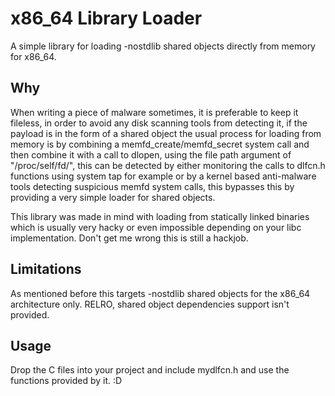 # x86_64 Library Loader

A simple library for loading -nostdlib shared objects directly from memory for x86_64.

## Why
When writing a piece of malware sometimes, it is preferable to keep it fileless, in order 
to avoid any disk scanning tools from detecting it, if the payload is in the form of a shared
object the usual process for loading from memory is by combining a memfd_create/memfd_secret 
system call and then combine it with a call to dlopen, using the file path argument of 
"/proc/self/fd/<fd returned from system call>", this can be detected by either monitoring 
the calls to dlfcn.h functions using system tap for example or by a kernel based anti-malware
tools detecting suspicious memfd system calls, this bypasses this by providing a very simple 
loader for shared objects. 

This library was made in mind with loading from statically linked binaries which is usually very
hacky or even impossible depending on your libc implementation. Don't get me wrong this is still 
a hackjob.

## Limitations
As mentioned before this targets -nostdlib shared objects for the x86_64 architecture only.
RELRO, shared object dependencies support isn't provided.

## Usage
Drop the C files into your project and include mydlfcn.h and use the functions provided by it. :D

